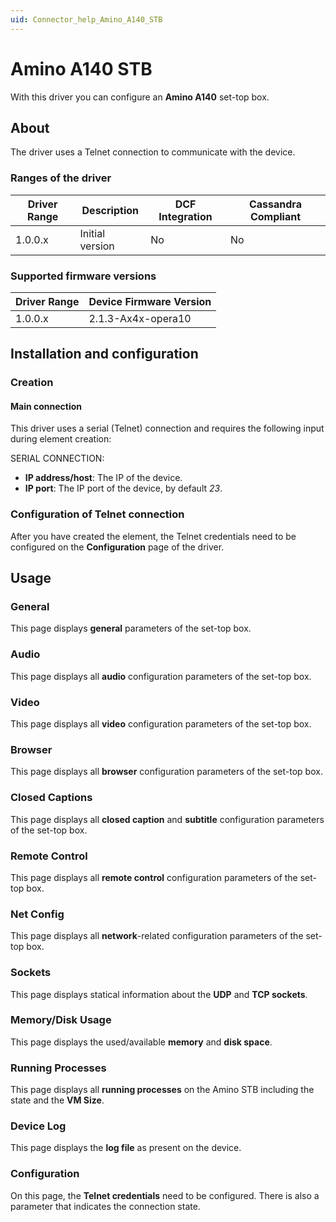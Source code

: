 ```yaml
---
uid: Connector_help_Amino_A140_STB
---
```


# Amino A140 STB

With this driver you can configure an **Amino A140** set-top box.

## About

The driver uses a Telnet connection to communicate with the device.

### Ranges of the driver

| **Driver Range** | **Description** | **DCF Integration** | **Cassandra Compliant** |
|------------------|-----------------|---------------------|-------------------------|
| 1.0.0.x          | Initial version | No                  | No                      |

### Supported firmware versions

| **Driver Range** | **Device Firmware Version** |
|------------------|-----------------------------|
| 1.0.0.x          | 2.1.3-Ax4x-opera10          |

## Installation and configuration

### Creation

#### Main connection

This driver uses a serial (Telnet) connection and requires the following input during element creation:

SERIAL CONNECTION:

- **IP address/host**: The IP of the device.
- **IP port**: The IP port of the device, by default *23*.

### Configuration of Telnet connection

After you have created the element, the Telnet credentials need to be configured on the **Configuration** page of the driver.

## Usage

### General

This page displays **general** parameters of the set-top box.

### Audio

This page displays all **audio** configuration parameters of the set-top box.

### Video

This page displays all **video** configuration parameters of the set-top box.

### Browser

This page displays all **browser** configuration parameters of the set-top box.

### Closed Captions

This page displays all **closed caption** and **subtitle** configuration parameters of the set-top box.

### Remote Control

This page displays all **remote control** configuration parameters of the set-top box.

### Net Config

This page displays all **network**-related configuration parameters of the set-top box.

### Sockets

This page displays statical information about the **UDP** and **TCP sockets**.

### Memory/Disk Usage

This page displays the used/available **memory** and **disk space**.

### Running Processes

This page displays all **running processes** on the Amino STB including the state and the **VM Size**.

### Device Log

This page displays the **log file** as present on the device.

### Configuration

On this page, the **Telnet credentials** need to be configured. There is also a parameter that indicates the connection state.
